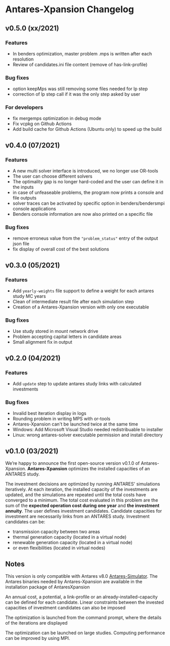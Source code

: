 Antares-Xpansion Changelog
=================
v0.5.0 (xx/2021)
--------------------
### Features

 - In benders optimization, master problem .mps is written after each resolution
 - Review of candidates.ini file content (remove of has-link-profile)
 
### Bug fixes

 - option keepMps was still removing some files needed for lp step
 - correction of lp step call if it was the only step asked by user

### For developers
 - fix mergemps optimization in debug mode
 - Fix vcpkg on Github Actions
 - Add build cache for Github Actions (Ubuntu only) to speed up the build
 
v0.4.0 (07/2021)
-------------------- 
### Features

 - A new multi solver interface is introduced, we no longer use OR-tools
 - The user can choose different solvers
 - The optimality gap is no longer hard-coded and the user can define it in the inputs
 - in case of unfeaseable problems, the program now prints a console and file outputs
 - solver traces can be activated by specific option in benders/bendersmpi console applications
 - Benders console information are now also printed on a specific file
 
### Bug fixes

 - remove erroneus value from the `"problem_status"` entry  of the output json file
 - fix display of overall cost of the best solutions

v0.3.0 (05/2021)
-------------------- 
### Features

 - Add `yearly-weights` file support to define a weight for each antares study MC years
 - Clean of intermediate result file after each simulation step
 - Creation of a Antares-Xpansion version with only one executable
 
### Bug fixes

 - Use study stored in mount network drive 
 - Problem accepting capital letters in candidate areas
 - Small alignment fix in output

v0.2.0 (04/2021)
-------------------- 
### Features

 - Add `update` step to update antares study links with calculated investments
 
### Bug fixes

 - Invalid best iteration display in logs
 - Rounding problem in writing MPS with or-tools
 - Antares-Xpansion can't be launched twice at the same time
 - Windows: Add Microsoft Visual Studio needed redistribuable to installer
 - Linux: wrong antares-solver executable permission and install directory


v0.1.0 (03/2021)
-------------------- 
We’re happy to announce the first open-source version v0.1.0 of Antares-Xpansion.
**Antares-Xpansion** optimizes the installed capacities of an ANTARES study.

The investment decisions are optimized by running ANTARES' simulations iteratively. At each iteration, the installed capacity of the investments are updated, and the simulations are repeated until the total costs have converged to a minimum. The total cost evaluated in this problem are the sum of the **expected operation cost during one year** and **the investment annuity**. 
The user defines investment candidates. Candidate capacities for investment are necessarily links from an ANTARES study.  Investment candidates can be:
 - transmission capacity between two areas
 - thermal generation capacity (located in a virtual node)
 - renewable generation capacity (located in a virtual node)
 - or even flexibilities (located in virtual nodes)

## Notes
This version is only compatible with Antares v8.0 [Antares-Simulator](https://antares-simulator.org). The Antares binaries needed by Antares-Xpansion are available in the installation package of AntaresXpansion

An annual cost, a potential, a link-profile or an already-installed-capacity can be defined for each candidate. Linear constraints between the invested capacities of investment candidates can also be imposed

The optimization is launched from the command prompt, where the details of the iterations are displayed

The optimization can be launched on large studies. Computing performance can be improved by using MPI.
